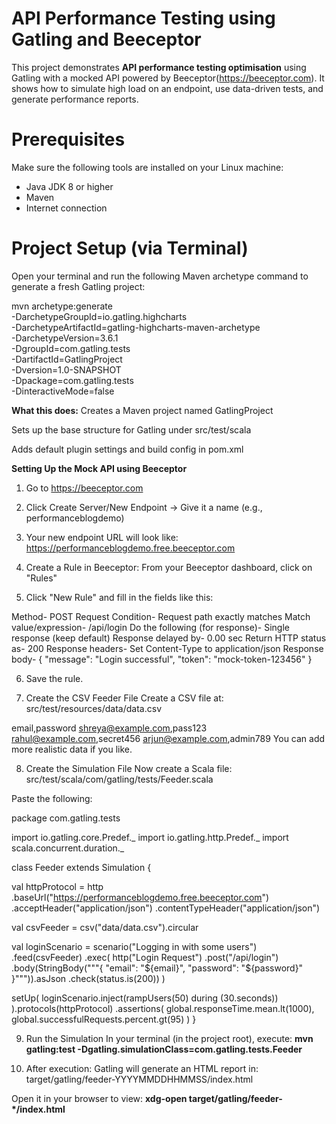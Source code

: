# API Performance Testing using Gatling and Beeceptor

This project demonstrates **API performance testing optimisation** using Gatling with a mocked API powered by Beeceptor(https://beeceptor.com). It shows how to simulate high load on an endpoint, use data-driven tests, and generate performance reports.

# Prerequisites

Make sure the following tools are installed on your Linux machine:

- Java JDK 8 or higher
- Maven
- Internet connection

# Project Setup (via Terminal)

Open your terminal and run the following Maven archetype command to generate a fresh Gatling project:

mvn archetype:generate \
  -DarchetypeGroupId=io.gatling.highcharts \
  -DarchetypeArtifactId=gatling-highcharts-maven-archetype \
  -DarchetypeVersion=3.6.1 \
  -DgroupId=com.gatling.tests \
  -DartifactId=GatlingProject \
  -Dversion=1.0-SNAPSHOT \
  -Dpackage=com.gatling.tests \
  -DinteractiveMode=false
  
**What this does:**
Creates a Maven project named GatlingProject

Sets up the base structure for Gatling under src/test/scala

Adds default plugin settings and build config in pom.xml

**Setting Up the Mock API using Beeceptor**
1. Go to https://beeceptor.com

2. Click Create Server/New Endpoint → Give it a name (e.g., performanceblogdemo)

3. Your new endpoint URL will look like:
https://performanceblogdemo.free.beeceptor.com

4. Create a Rule in Beeceptor:
From your Beeceptor dashboard, click on "Rules"

5. Click "New Rule" and fill in the fields like this:

Method-	POST
Request Condition-	Request path exactly matches
Match value/expression-	/api/login
Do the following (for response)-	Single response (keep default)
Response delayed by-	0.00 sec
Return HTTP status as-	200
Response headers-	Set Content-Type to application/json
Response body-
{
  "message": "Login successful",
  "token": "mock-token-123456"
}

6. Save the rule.

7. Create the CSV Feeder File
Create a CSV file at:
src/test/resources/data/data.csv

email,password
shreya@example.com,pass123
rahul@example.com,secret456
arjun@example.com,admin789
You can add more realistic data if you like.

8. Create the Simulation File
Now create a Scala file:
src/test/scala/com/gatling/tests/Feeder.scala

Paste the following:

package com.gatling.tests

import io.gatling.core.Predef._
import io.gatling.http.Predef._
import scala.concurrent.duration._

class Feeder extends Simulation {

  val httpProtocol = http
    .baseUrl("https://performanceblogdemo.free.beeceptor.com")
    .acceptHeader("application/json")
    .contentTypeHeader("application/json")

  val csvFeeder = csv("data/data.csv").circular

  val loginScenario = scenario("Logging in with some users")
    .feed(csvFeeder)
    .exec(
      http("Login Request")
        .post("/api/login")
        .body(StringBody("""{ "email": "${email}", "password": "${password}" }""")).asJson
        .check(status.is(200))
    )

  setUp(
    loginScenario.inject(rampUsers(50) during (30.seconds))
  ).protocols(httpProtocol)
    .assertions(
      global.responseTime.mean.lt(1000),
      global.successfulRequests.percent.gt(95)
    )
}

9. Run the Simulation
In your terminal (in the project root), execute:
**mvn gatling:test -Dgatling.simulationClass=com.gatling.tests.Feeder**

10. After execution:
Gatling will generate an HTML report in:
target/gatling/feeder-YYYYMMDDHHMMSS/index.html

Open it in your browser to view:
**xdg-open target/gatling/feeder-*/index.html**
